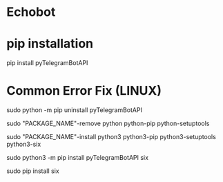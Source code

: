 # Echobot

# pip installation

pip install pyTelegramBotAPI

# Common Error Fix (LINUX)

sudo python -m pip uninstall pyTelegramBotAPI

sudo "PACKAGE_NAME"-remove python python-pip python-setuptools

sudo "PACKAGE_NAME"-install python3 python3-pip python3-setuptools python3-six

sudo python3 -m pip install pyTelegramBotAPI six

sudo pip install six
